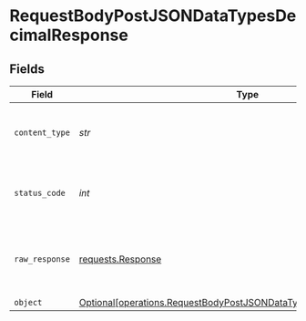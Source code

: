 # RequestBodyPostJSONDataTypesDecimalResponse


## Fields

| Field                                                                                                                                              | Type                                                                                                                                               | Required                                                                                                                                           | Description                                                                                                                                        |
| -------------------------------------------------------------------------------------------------------------------------------------------------- | -------------------------------------------------------------------------------------------------------------------------------------------------- | -------------------------------------------------------------------------------------------------------------------------------------------------- | -------------------------------------------------------------------------------------------------------------------------------------------------- |
| `content_type`                                                                                                                                     | *str*                                                                                                                                              | :heavy_check_mark:                                                                                                                                 | HTTP response content type for this operation                                                                                                      |
| `status_code`                                                                                                                                      | *int*                                                                                                                                              | :heavy_check_mark:                                                                                                                                 | HTTP response status code for this operation                                                                                                       |
| `raw_response`                                                                                                                                     | [requests.Response](https://requests.readthedocs.io/en/latest/api/#requests.Response)                                                              | :heavy_minus_sign:                                                                                                                                 | Raw HTTP response; suitable for custom response parsing                                                                                            |
| `object`                                                                                                                                           | [Optional[operations.RequestBodyPostJSONDataTypesDecimalResponseBody]](../../models/operations/requestbodypostjsondatatypesdecimalresponsebody.md) | :heavy_minus_sign:                                                                                                                                 | OK                                                                                                                                                 |